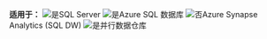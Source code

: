 <Token>**适用于：** ![是](media/yes.png)SQL Server ![是](media/yes.png)Azure SQL 数据库 ![否](media/no.png)Azure Synapse Analytics (SQL DW) ![是](media/yes.png)并行数据仓库 </Token>
